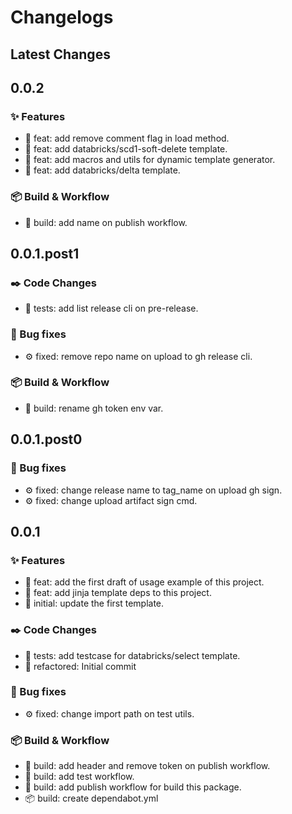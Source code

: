 # Changelogs

## Latest Changes

## 0.0.2

### :sparkles: Features

- :dart: feat: add remove comment flag in load method.
- :dart: feat: add databricks/scd1-soft-delete template.
- :dart: feat: add macros and utils for dynamic template generator.
- :dart: feat: add databricks/delta template.

### :package: Build & Workflow

- :toolbox: build: add name on publish workflow.

## 0.0.1.post1

### :black_nib: Code Changes

- :test_tube: tests: add list release cli on pre-release.

### :bug: Bug fixes

- :gear: fixed: remove repo name on upload to gh release cli.

### :package: Build & Workflow

- :toolbox: build: rename gh token env var.

## 0.0.1.post0

### :bug: Bug fixes

- :gear: fixed: change release name to tag_name on upload gh sign.
- :gear: fixed: change upload artifact sign cmd.

## 0.0.1

### :sparkles: Features

- :dart: feat: add the first draft of usage example of this project.
- :dart: feat: add jinja template deps to this project.
- :tada: initial: update the first template.

### :black_nib: Code Changes

- :test_tube: tests: add testcase for databricks/select template.
- :construction: refactored: Initial commit

### :bug: Bug fixes

- :gear: fixed: change import path on test utils.

### :package: Build & Workflow

- :toolbox: build: add header and remove token on publish workflow.
- :toolbox: build: add test workflow.
- :toolbox: build: add publish workflow for build this package.
- :package: build: create dependabot.yml
